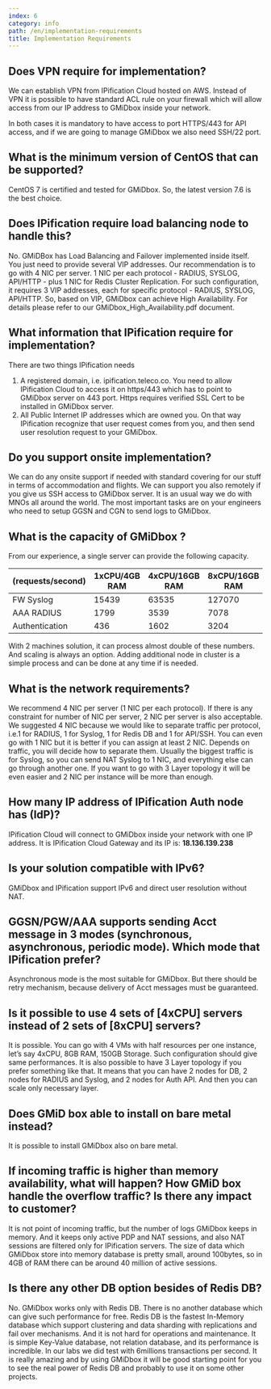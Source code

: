 ```yaml
---
index: 6
category: info
path: /en/implementation-requirements
title: Implementation Requirements
---
```




##  Does VPN require for implementation?

We can establish VPN from IPification Cloud hosted on AWS.
Instead of VPN it is possible to have standard ACL rule on your firewall which will allow access from our IP address to GMiDbox inside your network.

In both cases it is mandatory to have access to port HTTPS/443 for API access, and if we are going to manage GMiDbox we also need SSH/22 port.

##  What is the minimum version of CentOS that can be supported?

CentOS 7 is certified and tested for GMiDbox. So, the latest version 7.6 is the best choice.

##  Does IPification require load balancing node to handle this?

No. GMiDBox has Load Balancing and Failover implemented inside itself. You just need to provide several VIP addresses. 
Our recommendation is to go with 4 NIC per server. 1 NIC per each protocol - RADIUS, SYSLOG, API/HTTP - plus 1 NIC for Redis Cluster Replication. For such configuration, it requires 3 VIP addresses, each for specific protocol - RADIUS, SYSLOG, API/HTTP. 
So, based on VIP, GMiDbox can achieve High Availability. For details please refer to our GMiDbox_High_Availability.pdf document.

##  What information that IPification require for implementation? 

There are two things IPification needs 

1. A registered domain, i.e. ipification.teleco.co. You need to allow IPification Cloud to access it on https/443 which has to point to GMiDbox server on 443 port. Https requires verified SSL Cert to be installed in GMiDbox server.
2. All Public Internet IP addresses which are owned you. On that way IPification recognize that user request comes from you, and then send user resolution request to your GMiDbox.

##  Do you support onsite implementation? 

We can do any onsite support if needed with standard covering for our stuff in terms of accommodation and flights. We can support you also remotely if you give us SSH access to GMiDbox server. It is an usual way we do with MNOs all around the world. The most important tasks are on your engineers who need to setup GGSN and CGN to send logs to GMiDbox.








##  What is the capacity of GMiDbox ? 

From our experience, a single server can provide the following capacity. 

| (requests/second) | 1xCPU/4GB RAM | 4xCPU/16GB RAM | 8xCPU/16GB RAM |
|-------------------|---------------|----------------|----------------|
| FW Syslog         | 15439         | 63535          | 127070         |
| AAA RADIUS        | 1799          | 3539           | 7078           |
| Authentication    | 436           | 1602           | 3204           |



With 2 machines solution, it can process almost double of these numbers. And scaling is always an option. Adding additional node in cluster is a simple process and can be done at any time if is needed.
##  What is the network requirements? 

We recommend 4 NIC per server (1 NIC per each protocol). If there is any constraint for number of NIC per server, 2 NIC per server is also acceptable. 
We suggested 4 NIC because we would like to separate traffic per protocol, i.e.1 for RADIUS, 1 for Syslog, 1 for Redis DB and 1 for API/SSH. You can even go with 1 NIC but it is better if you can assign at least 2 NIC. Depends on traffic, you will decide how to separate them. Usually the biggest traffic is for Syslog, so you can send NAT Syslog to 1 NIC, and everything else can go through another one. If you want to go with 3 Layer topology it will be even easier and 2 NIC per instance will be more than enough.

##  How many IP address of IPification Auth node has (IdP)?  

IPification Cloud will connect to GMiDbox inside your network with one IP address. It is IPification Cloud Gateway and its IP is: **18.136.139.238**

##  Is your solution compatible with IPv6? 

GMiDbox and IPification support IPv6 and direct user resolution without NAT.

##  GGSN/PGW/AAA supports sending Acct message in 3 modes (synchronous, asynchronous, periodic mode). Which mode that IPification prefer? 

Asynchronous mode is the most suitable for GMiDbox. But there should be retry mechanism, because delivery of Acct messages must be guaranteed.

##  Is it possible to use 4 sets of [4xCPU] servers instead of 2 sets of [8xCPU] servers? 

It is possible. You can go with 4 VMs with half resources per one instance, let’s say 4xCPU, 8GB RAM, 150GB Storage. Such configuration should give same performances. It is also possible to have 3 Layer topology if you prefer something like that. It means that you can have 2 nodes for DB, 2 nodes for RADIUS and Syslog, and 2 nodes for Auth API. And then you can scale only necessary layer.

##  Does GMiD box able to install on bare metal instead? 

It is possible to install GMiDbox also on bare metal. 

##  If incoming traffic is higher than memory availability, what will happen? How GMiD box handle the overflow traffic? Is there any impact to customer?

It is not point of incoming traffic, but the number of logs GMiDbox keeps in memory. And it keeps only active PDP and NAT sessions, and also NAT sessions are filtered only for IPification servers. The size of data which GMiDbox store into memory database is pretty small, around 100bytes, so in 4GB of RAM there can be around 40 million of active sessions.

##  Is there any other DB option besides of Redis DB? 

No. GMiDbox works only with Redis DB. There is no another database which can give such performance for free. Redis DB is the fastest In-Memory database which support clustering and data sharding with replications and fail over mechanisms. 
And it is not hard for operations and maintenance. It is simple Key-Value database, not relation database, and its performance is incredible. In our labs we did test with 6millions transactions per second. 
It is really amazing and by using GMiDbox it will be good starting point for you to see the real power of Redis DB and probably to use it on some other projects.



